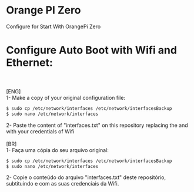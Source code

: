 # Orange PI Zero
Configure for Start With OrangePi Zero

# Configure Auto Boot with Wifi and Ethernet:<br /><br />
[ENG]<br />
 1-  Make a copy of your original configuration file:
 ```sh
$ sudo cp /etc/network/interfaces /etc/network/interfacesBackup
$ sudo nano /etc/network/interfaces
 ```
 2- Paste the content of "interfaces.txt" on this repository replacing the <SSID> and <PASS> with your credentials of Wifi
 <br /><br />
 [BR]<br />
 1- Faça uma cópia do seu arquivo original:
  ```sh
$ sudo cp /etc/network/interfaces /etc/network/interfacesBackup
$ sudo nano /etc/network/interfaces
 ```
 2- Copie o conteúdo do arquivo "interfaces.txt" deste repositório, subtituindo <SSID> e <PASS> com as suas credenciais da Wifi.
